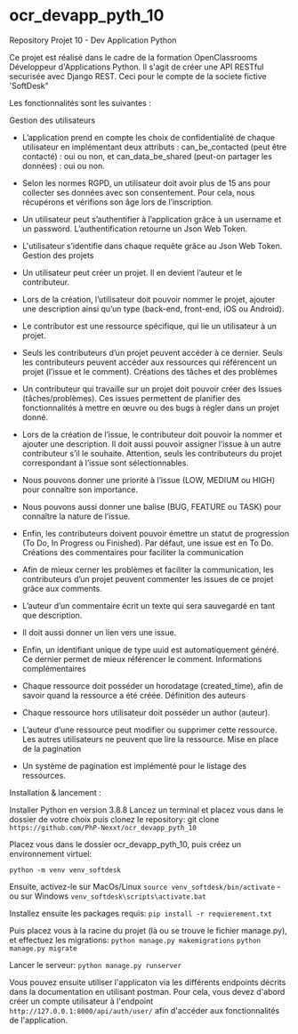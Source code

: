 # ocr_devapp_pyth_10
Repository Projet 10 - Dev Application Python

Ce projet est réalisé dans le cadre de la formation OpenClassrooms Développeur d'Applications Python. Il s'agit de créer une API RESTful securisée avec Django REST. Ceci pour le compte de la societe fictive 'SoftDesk"

Les fonctionnalités sont les suivantes : 

Gestion des utilisateurs
- L’application prend en compte les choix de confidentialité de chaque utilisateur
en implémentant deux attributs : can_be_contacted (peut être contacté) : oui ou
non, et can_data_be_shared (peut-on partager les données) : oui ou non.
- Selon les normes RGPD, un utilisateur doit avoir plus de 15 ans pour collecter
ses données avec son consentement. Pour cela, nous récupérons et vérifions
son âge lors de l’inscription.
- Un utilisateur peut s’authentifier à l’application grâce à un username et un
password. L’authentification retourne un Json Web Token.
- L'utilisateur s’identifie dans chaque requête grâce au Json Web Token.
Gestion des projets
- Un utilisateur peut créer un projet. Il en devient l’auteur et le contributeur.
- Lors de la création, l’utilisateur doit pouvoir nommer le projet, ajouter une
description ainsi qu’un type (back-end, front-end, iOS ou Android).
- Le contributor est une ressource spécifique, qui lie un utilisateur à un projet.

- Seuls les contributeurs d’un projet peuvent accéder à ce dernier. Seuls les
contributeurs peuvent accéder aux ressources qui référencent un projet (l’issue
et le comment).
Créations des tâches et des problèmes
- Un contributeur qui travaille sur un projet doit pouvoir créer des Issues
(tâches/problèmes). Ces issues permettent de planifier des fonctionnalités à
mettre en œuvre ou des bugs à régler dans un projet donné.
- Lors de la création de l’issue, le contributeur doit pouvoir la nommer et ajouter
une description. Il doit aussi pouvoir assigner l’issue à un autre contributeur s’il
le souhaite. Attention, seuls les contributeurs du projet correspondant à l’issue
sont sélectionnables.
- Nous pouvons donner une priorité à l’issue (LOW, MEDIUM ou HIGH) pour
connaître son importance.
- Nous pouvons aussi donner une balise (BUG, FEATURE ou TASK) pour connaître
la nature de l’issue.
- Enfin, les contributeurs doivent pouvoir émettre un statut de progression (To
Do, In Progress ou Finished). Par défaut, une issue est en To Do.
Créations des commentaires pour faciliter la communication
- Afin de mieux cerner les problèmes et faciliter la communication, les
contributeurs d’un projet peuvent commenter les issues de ce projet grâce aux
comments.
- L’auteur d’un commentaire écrit un texte qui sera sauvegardé en tant que
description.
- Il doit aussi donner un lien vers une issue.
- Enfin, un identifiant unique de type uuid est automatiquement généré. Ce
dernier permet de mieux référencer le comment.
Informations complémentaires
- Chaque ressource doit posséder un horodatage (created_time), afin de savoir
quand la ressource a été créée.
Définition des auteurs
- Chaque ressource hors utilisateur doit posséder un author (auteur).
- L’auteur d’une ressource peut modifier ou supprimer cette ressource. Les autres
utilisateurs ne peuvent que lire la ressource.
Mise en place de la pagination
- Un système de pagination est implémenté pour le listage des ressources.


Installation & lancement :

Installer Python en version 3.8.8 Lancez un terminal et placez vous dans le dossier de votre choix puis clonez le repository: git clone `https://github.com/PhP-Nexxt/ocr_devapp_pyth_10`

Placez vous dans le dossier ocr_devapp_pyth_10, puis créez un environnement virtuel:

`python -m venv venv_softdesk`

Ensuite, activez-le sur MacOs/Linux `source venv_softdesk/bin/activate` - ou sur Windows `venv_softdesk\scripts\activate.bat`

Installez ensuite les packages requis: `pip install -r requierement.txt`

Puis placez vous à la racine du projet (là ou se trouve le fichier manage.py), et effectuez les migrations: `python manage.py makemigrations` `python manage.py migrate`

Lancer le serveur: `python manage.py runserver`

Vous pouvez ensuite utiliser l'applicaton via les différents endpoints décrits dans la documentation en utilisant postman. Pour cela, vous devez d'abord créer un compte utilisateur à l'endpoint `http://127.0.0.1:8000/api/auth/user/` afin d'accéder aux fonctionnalités de l'application.